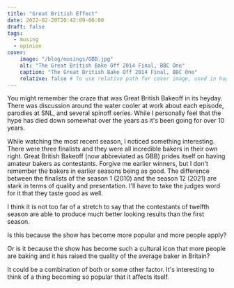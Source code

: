 ```yaml
---
title: "Great British Effect"
date: 2022-02-20T20:42:09-06:00
draft: false
tags:
  - musing
  - opinion
cover:
    image: "/blog/musings/GBB.jpg"
    alt: "The Great British Bake Off 2014 Final, BBC One"
    caption: "The Great British Bake Off 2014 Final, BBC One"
    relative: false # To use relative path for cover image, used in hugo Page-bundles
---
```


You might remember the craze that was Great British Bakeoff in its heyday.
There was discussion around the water cooler at work about each episode, parodies at SNL, and several spinoff series.
While I personally feel that the hype has died down somewhat over the years as it's been going for over 10 years.

While watching the most recent season, I noticed something interesting.
There were three finalists and they were all incredible bakers in their own right.
Great British Bakeoff (now abbreviated as GBB) prides itself on having amateur bakers as contestants.
Forgive me earlier winners, but I don't remember the bakers in earlier seasons being as good.
The difference between the finalists of the season 1 (2010) and the season 12 (2021) are stark in terms of quality and presentation.
I'll have to take the judges word for it that they taste good as well.

I think it is not too far of a stretch to say that the contestants of twelfth season are able to produce much better looking results than the first season.

Is this because the show has become more popular and more people apply?

Or is it because the show has become such a cultural icon that more people are baking and it has raised the quality of the average baker in Britain?

It could be a combination of both or some other factor.
It's interesting to think of a thing becoming so popular that it affects itself.